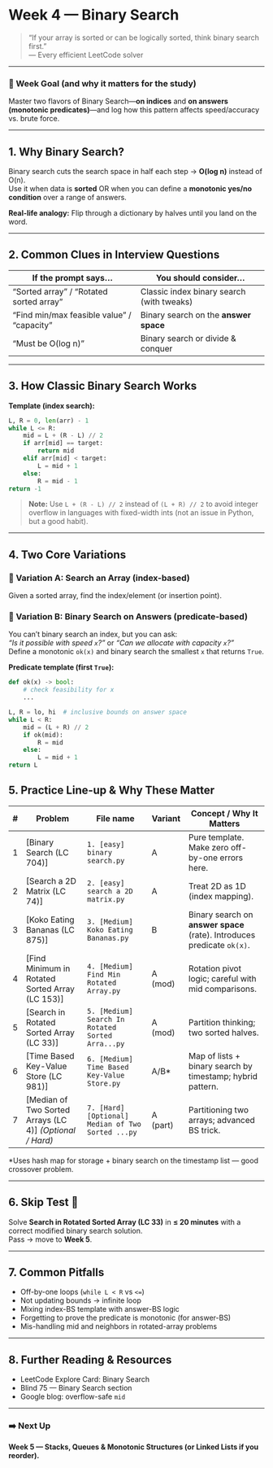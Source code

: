 # Week 4 — Binary Search

> “If your array is sorted or can be logically sorted, think binary search first.”  
> — Every efficient LeetCode solver

---

### 🎯 Week Goal (and why it matters for the study)
Master two flavors of Binary Search—**on indices** and **on answers (monotonic predicates)**—and log how this pattern affects speed/accuracy vs. brute force.

---

## 1. Why Binary Search?

Binary search cuts the search space in half each step → **O(log n)** instead of O(n).  
Use it when data is **sorted** OR when you can define a **monotonic yes/no condition** over a range of answers.

**Real-life analogy:** Flip through a dictionary by halves until you land on the word.

---

## 2. Common Clues in Interview Questions

| If the prompt says…                           | You should consider…                        |
|-----------------------------------------------|---------------------------------------------|
| “Sorted array” / “Rotated sorted array”       | Classic index binary search (with tweaks)   |
| “Find min/max feasible value” / “capacity”    | Binary search on the **answer space**       |
| “Must be O(log n)”                            | Binary search or divide & conquer           |

---

## 3. How Classic Binary Search Works

**Template (index search):**

```python
L, R = 0, len(arr) - 1
while L <= R:
    mid = L + (R - L) // 2
    if arr[mid] == target:
        return mid
    elif arr[mid] < target:
        L = mid + 1
    else:
        R = mid - 1
return -1
```

> **Note:** Use `L + (R - L) // 2` instead of `(L + R) // 2` to avoid integer overflow in languages with fixed-width ints (not an issue in Python, but a good habit).

---

## 4. Two Core Variations

### 🔹 Variation A: **Search an Array (index-based)**
Given a sorted array, find the index/element (or insertion point).

### 🔹 Variation B: **Binary Search on Answers (predicate-based)**
You can’t binary search an index, but you can ask:  
*“Is it possible with speed `x`?”* or *“Can we allocate with capacity `x`?”*  
Define a monotonic `ok(x)` and binary search the smallest `x` that returns `True`.

**Predicate template (first `True`):**
```python
def ok(x) -> bool:
    # check feasibility for x
    ...

L, R = lo, hi  # inclusive bounds on answer space
while L < R:
    mid = (L + R) // 2
    if ok(mid):
        R = mid
    else:
        L = mid + 1
return L
```

## 5. Practice Line-up & Why These Matter

| # | Problem                                                                                     | File name                                   | Variant | Concept / Why It Matters                                               |
|---|----------------------------------------------------------------------------------------------|---------------------------------------------|---------|-------------------------------------------------------------------------|
| 1 | [Binary Search (LC 704)]                                                                     | `1. [easy] binary search.py`                 | A       | Pure template. Make zero off-by-one errors here.                        |
| 2 | [Search a 2D Matrix (LC 74)]                                                                 | `2. [easy] search a 2D matrix.py`            | A       | Treat 2D as 1D (index mapping).                                         |
| 3 | [Koko Eating Bananas (LC 875)]                                                               | `3. [Medium] Koko Eating Bananas.py`         | B       | Binary search on **answer space** (rate). Introduces predicate `ok(x)`. |
| 4 | [Find Minimum in Rotated Sorted Array (LC 153)]                                              | `4. [Medium] Find Min Rotated Array.py`      | A (mod) | Rotation pivot logic; careful with mid comparisons.                     |
| 5 | [Search in Rotated Sorted Array (LC 33)]                                                     | `5. [Medium] Search In Rotated Sorted Arra...py` | A (mod) | Partition thinking; two sorted halves.                                  |
| 6 | [Time Based Key-Value Store (LC 981)]                                                        | `6. [Medium] Time Based Key-Value Store.py`  | A/B*    | Map of lists + binary search by timestamp; hybrid pattern.              |
| 7 | [Median of Two Sorted Arrays (LC 4)] *(Optional / Hard)*                                     | `7. [Hard][Optional] Median of Two Sorted ...py` | A (part)| Partitioning two arrays; advanced BS trick.                              |

\*Uses hash map for storage + binary search on the timestamp list — good crossover problem.

---

## 6. Skip Test 🚦

Solve **Search in Rotated Sorted Array (LC 33)** in **≤ 20 minutes** with a correct modified binary search solution.  
Pass → move to **Week 5**.

---

## 7. Common Pitfalls

- Off-by-one loops (`while L < R` vs `<=`)  
- Not updating bounds → infinite loop  
- Mixing index-BS template with answer-BS logic  
- Forgetting to prove the predicate is monotonic (for answer-BS)  
- Mis-handling mid and neighbors in rotated-array problems

---

## 8. Further Reading & Resources

- LeetCode Explore Card: Binary Search  
- Blind 75 — Binary Search section  
- Google blog: overflow-safe `mid`

---

### ➡️ Next Up

**Week 5 — Stacks, Queues & Monotonic Structures (or Linked Lists if you reorder).**

